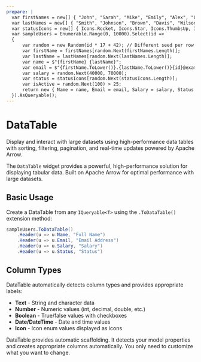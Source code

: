```yaml
---
prepare: |
  var firstNames = new[] { "John", "Sarah", "Mike", "Emily", "Alex", "Lisa", "David", "Jessica", "Robert", "Amanda", "Kevin", "Michelle", "Christopher", "Jennifer", "Daniel", "Nicole", "Matthew", "Stephanie", "Andrew", "Rachel", "James", "Patricia", "Thomas", "Barbara", "Charles", "Susan", "Joseph", "Linda", "Paul", "Karen", "Mark", "Betty", "Donald", "Helen", "Steven", "Dorothy", "Kenneth", "Sandra", "Brian", "Ashley", "Edward", "Kimberly", "Ronald", "Donna", "Anthony", "Carol", "Ruth", "Jason", "Sharon", "Nancy", "Larry", "Karen", "Frank", "Diane", "Carl", "Janet", "Gerald", "Judith", "Harold", "Teresa", "Dennis", "Pamela", "Eugene", "Gloria", "Arthur", "Doris", "Ralph", "Cheryl", "Russell", "Mildred", "Henry", "Katherine", "Willie", "Joan", "Albert", "Evelyn", "Howard", "Virginia", "Craig", "Melissa", "Alan", "Debra", "Louis", "Rebecca", "Billy", "Laura", "Terry", "Anna", "Sean", "Marie", "Joe", "Frances", "Carl", "Ann" };
  var lastNames = new[] { "Smith", "Johnson", "Brown", "Davis", "Wilson", "Chen", "Miller", "Taylor", "Garcia", "White", "Lee", "Rodriguez", "Martinez", "Lopez", "Anderson", "Thompson", "Jackson", "Harris", "Clark", "Lewis", "Walker", "Hall", "Allen", "Young", "King", "Wright", "Scott", "Green", "Baker", "Adams", "Nelson", "Carter", "Mitchell", "Perez", "Roberts", "Turner", "Phillips", "Campbell", "Parker", "Evans", "Edwards", "Collins", "Stewart", "Sanchez", "Morris", "Rogers", "Reed", "Cook", "Morgan", "Bell", "Murphy", "Bailey", "Rivera", "Cooper", "Richardson", "Cox", "Howard", "Ward", "Torres", "Peterson", "Gray", "Ramirez", "James", "Watson", "Brooks", "Kelly", "Sanders", "Price", "Bennett", "Wood", "Barnes", "Ross", "Henderson", "Coleman", "Jenkins", "Perry", "Powell", "Long", "Patterson", "Hughes", "Flores", "Washington", "Butler", "Simmons", "Foster", "Gonzales", "Bryant", "Alexander", "Russell", "Griffin", "Diaz", "Hayes", "Myers", "Ford", "Hamilton", "Graham", "Sullivan", "Wallace", "Woods", "Cole" };
  var statusIcons = new[] { Icons.Rocket, Icons.Star, Icons.ThumbsUp, Icons.Heart, Icons.Check, Icons.Clock, Icons.X, Icons.Circle };
  var sampleUsers = Enumerable.Range(0, 10000).Select(id =>
  {
      var random = new Random(id * 17 + 42); // Different seed per row
      var firstName = firstNames[random.Next(firstNames.Length)];
      var lastName = lastNames[random.Next(lastNames.Length)];
      var name = $"{firstName} {lastName}";
      var email = $"{firstName.ToLower()}.{lastName.ToLower()}{id}@example.com";
      var salary = random.Next(40000, 70000);
      var status = statusIcons[random.Next(statusIcons.Length)];
      var isActive = random.Next(100) > 25;
      return new { Name = name, Email = email, Salary = salary, Status = status, IsActive = isActive };
  }).AsQueryable();
---
```


# DataTable

<Ingress>
Display and interact with large datasets using high-performance data tables with sorting, filtering, pagination, and real-time updates powered by Apache Arrow.
</Ingress>

The `DataTable` widget provides a powerful, high-performance solution for displaying tabular data. Built on Apache Arrow for optimal performance with large datasets.

## Basic Usage

Create a DataTable from any `IQueryable<T>` using the `.ToDataTable()` extension method:

```csharp demo-tabs
sampleUsers.ToDataTable()
    .Header(u => u.Name, "Full Name")
    .Header(u => u.Email, "Email Address")
    .Header(u => u.Salary, "Salary")
    .Header(u => u.Status, "Status")
```

## Column Types

DataTable automatically detects column types and provides appropriate labels:

- **Text** - String and character data
- **Number** - Numeric values (int, decimal, double, etc.)
- **Boolean** - True/false values with checkboxes
- **Date/DateTime** - Date and time values
- **Icon** - Icon enum values displayed as icons

<Callout Type="tip">
DataTable provides automatic scaffolding. It detects your model properties and creates appropriate columns automatically. You only need to customize what you want to change.
</Callout>

<WidgetDocs Type="Ivy.DataTable" SourceUrl="https://github.com/Ivy-Interactive/Ivy-Framework/blob/main/Ivy/Widgets/DataTables/DataTable.cs"/>
